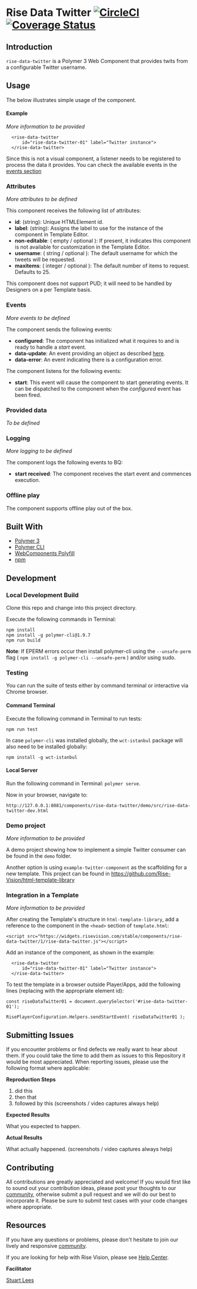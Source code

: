 # Rise Data Twitter [![CircleCI](https://circleci.com/gh/Rise-Vision/rise-data-twitter/tree/master.svg?style=svg)](https://circleci.com/gh/Rise-Vision/rise-data-twitter/tree/master) [![Coverage Status](https://coveralls.io/repos/github/Rise-Vision/rise-data-twitter/badge.svg?branch=master)](https://coveralls.io/github/Rise-Vision/rise-data-twitter?branch=master)

## Introduction

`rise-data-twitter` is a Polymer 3 Web Component that provides twits from a configurable Twitter username.

## Usage

The below illustrates simple usage of the component.

#### Example

_More information to be provided_

```
  <rise-data-twitter
      id="rise-data-twitter-01" label="Twitter instance">
  </rise-data-twitter>
```

Since this is not a visual component, a listener needs to be registered to process the data it provides. You can check the available events in the [events section](#events)

### Attributes

_More attributes to be defined_

This component receives the following list of attributes:

- **id**: (string): Unique HTMLElement id.
- **label**: (string): Assigns the label to use for the instance of the component in Template Editor.
- **non-editable**: ( empty / optional ): If present, it indicates this component is not available for customization in the Template Editor.
- **username**: ( string / optional ): The default username for which the tweets will be requested.
- **maxitems**: ( integer / optional ): The default number of items to request. Defaults to 25.

This component does not support PUD; it will need to be handled by Designers on a per Template basis.

### Events

_More events to be defined_

The component sends the following events:

- **configured**: The component has initialized what it requires to and is ready to handle a _start_ event.
- **data-update**: An event providing an object as described [here](#provided-data).
- **data-error**: An event indicating there is a configuration error.

The component listens for the following events:

- **start**: This event will cause the component to start generating events. It can be dispatched to the component when the _configured_ event has been fired.

### Provided data

_To be defined_

### Logging

_More logging to be defined_

The component logs the following events to BQ:

- **start received**: The component receives the start event and commences execution.

### Offline play

The component supports offline play out of the box.

## Built With
- [Polymer 3](https://www.polymer-project.org/)
- [Polymer CLI](https://github.com/Polymer/tools/tree/master/packages/cli)
- [WebComponents Polyfill](https://www.webcomponents.org/polyfills/)
- [npm](https://www.npmjs.org)

## Development

### Local Development Build
Clone this repo and change into this project directory.

Execute the following commands in Terminal:

```
npm install
npm install -g polymer-cli@1.9.7
npm run build
```

**Note**: If EPERM errors occur then install polymer-cli using the `--unsafe-perm` flag ( `npm install -g polymer-cli --unsafe-perm` ) and/or using sudo.

### Testing
You can run the suite of tests either by command terminal or interactive via Chrome browser.

#### Command Terminal
Execute the following command in Terminal to run tests:

```
npm run test
```

In case `polymer-cli` was installed globally, the `wct-istanbul` package will also need to be installed globally:

```
npm install -g wct-istanbul
```

#### Local Server
Run the following command in Terminal: `polymer serve`.

Now in your browser, navigate to:

```
http://127.0.0.1:8081/components/rise-data-twitter/demo/src/rise-data-twitter-dev.html
```

### Demo project

_More information to be provided_

A demo project showing how to implement a simple Twitter consumer can be found in the `demo` folder.

Another option is using `example-twitter-component` as the scaffolding for a new template. This project can be found in https://github.com/Rise-Vision/html-template-library

### Integration in a Template

_More information to be provided_

After creating the Template's structure in `html-template-library`, add a reference to the component in the `<head>` section of `template.html`:

```
<script src="https://widgets.risevision.com/stable/components/rise-data-twitter/1/rise-data-twitter.js"></script>
```

Add an instance of the component, as shown in the example:

```
  <rise-data-twitter
      id="rise-data-twitter-01" label="Twitter instance">
  </rise-data-twitter>
```

To test the template in a browser outside Player/Apps, add the following lines (replacing with the appropriate element id):

```
const riseDataTwitter01 = document.querySelector('#rise-data-twitter-01');

RisePlayerConfiguration.Helpers.sendStartEvent( riseDataTwitter01 );
```

## Submitting Issues
If you encounter problems or find defects we really want to hear about them. If you could take the time to add them as issues to this Repository it would be most appreciated. When reporting issues, please use the following format where applicable:

**Reproduction Steps**

1. did this
2. then that
3. followed by this (screenshots / video captures always help)

**Expected Results**

What you expected to happen.

**Actual Results**

What actually happened. (screenshots / video captures always help)

## Contributing
All contributions are greatly appreciated and welcome! If you would first like to sound out your contribution ideas, please post your thoughts to our [community](https://help.risevision.com/hc/en-us/community/topics), otherwise submit a pull request and we will do our best to incorporate it. Please be sure to submit test cases with your code changes where appropriate.

## Resources
If you have any questions or problems, please don't hesitate to join our lively and responsive [community](https://help.risevision.com/hc/en-us/community/topics).

If you are looking for help with Rise Vision, please see [Help Center](https://help.risevision.com/hc/en-us).

**Facilitator**

[Stuart Lees](https://github.com/stulees "Stuart Lees")
